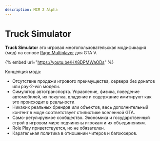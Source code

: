 ```yaml
---
description: MCM 2 Alpha
---
```


# Truck Simulator

**Truck Simulator** это игровая многопользовательская модификация \(мод\) на основе [Rage Multiplayer](https://rage.mp/) для GTA V.

{% embed url="https://youtu.be/HX8DPMWaODs" %}

Концепция мода:

* Отсутствие продажи игрового преимущества, сервера без донатов или pay-2-win модели.
* Симулятор автотранспорта. Управление, физика, поведение автомобилей, их покупка, владение и содержание имитируют как это происходит в реальности. 
* Никаких реальных брендов или объектов, весь дополнительный контент в моде соответствует стилистике вселенной GTA.
* Само-регулируемое сообщество. Экономика и государственный строй в игровом мире подчинены игрокам и их объединениям.
* Role Play приветствуется, но не обязателен.
* Карательная политика в отношении читеров и багоюзеров.





